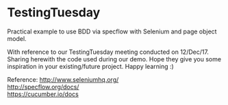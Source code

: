 # TestingTuesday
Practical example to use BDD via specflow with Selenium and page object model.

With reference to our TestingTuesday meeting conducted on 12/Dec/17. Sharing herewith the code used during our demo.
Hope they give you some inspiration in your existing/future project. Happy learning :)

Reference:
http://www.seleniumhq.org/                                                                                                          
http://specflow.org/docs/                                                                                                                   
https://cucumber.io/docs

